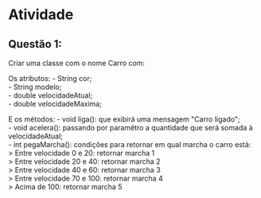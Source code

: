 # Atividade  

## Questão 1:  

Criar uma classe com o nome Carro com:  

Os atributos:
		- String cor;  
		- String modelo;  
		- double velocidadeAtual;  
		- double velocidadeMaxima;  

E os métodos:
	- void liga(): que exibirá uma mensagem "Carro ligado";  
	- void acelera(): passando por paramêtro a quantidade que será somada à velocidadeAtual;  
	- int pegaMarcha(): condições para retornar em qual marcha o carro está:  
	> Entre velocidade 0 e 20: retornar marcha 1  
	> Entre velocidade 20 e 40: retornar marcha 2  
	> Entre velocidade 40 e 60: retornar marcha 3  
	> Entre velocidade 70 e 100: retornar marcha 4  
	> Acima de 100: retornar marcha 5